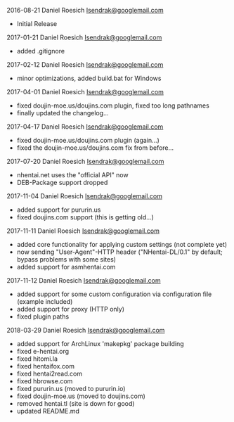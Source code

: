2016-08-21 Daniel Roesich <Isendrak@googlemail.com>
* Initial Release

2017-01-21 Daniel Roesich <Isendrak@googlemail.com>
* added .gitignore

2017-02-12 Daniel Roesich <Isendrak@googlemail.com>
* minor optimizations, added build.bat for Windows

2017-04-01 Daniel Roesich <Isendrak@googlemail.com>
* fixed doujin-moe.us/doujins.com plugin, fixed too long pathnames
* finally updated the changelog...

2017-04-17 Daniel Roesich <Isendrak@googlemail.com>
* fixed doujin-moe.us/doujins.com plugin (again...)
* fixed the doujin-moe.us/doujins.com fix from before...

2017-07-20 Daniel Roesich <Isendrak@googlemail.com>
* nhentai.net uses the "official API" now
* DEB-Package support dropped

2017-11-04 Daniel Roesich <Isendrak@googlemail.com>
* added support for pururin.us
* fixed doujins.com support (this is getting old...)

2017-11-11 Daniel Roesich <Isendrak@googlemail.com>
* added core functionality for applying custom settings (not complete yet)
* now sending "User-Agent"-HTTP header ("NHentai-DL/0.1" by default; bypass problems with some sites)
* added support for asmhentai.com

2017-11-12 Daniel Roesich <Isendrak@googlemail.com>
* added support for some custom configuration via configuration file (example included)
* added support for proxy (HTTP only)
* fixed plugin paths

2018-03-29 Daniel Roesich <Isendrak@googlemail.com>
* added support for ArchLinux 'makepkg' package building
* fixed e-hentai.org
* fixed hitomi.la
* fixed hentaifox.com
* fixed hentai2read.com
* fixed hbrowse.com
* fixed pururin.us (moved to pururin.io)
* fixed doujin-moe.us (moved to doujins.com)
* removed hentai.tl (site is down for good)
* updated README.md